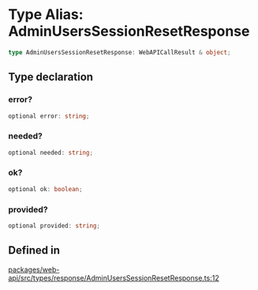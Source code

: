 # Type Alias: AdminUsersSessionResetResponse

```ts
type AdminUsersSessionResetResponse: WebAPICallResult & object;
```

## Type declaration

### error?

```ts
optional error: string;
```

### needed?

```ts
optional needed: string;
```

### ok?

```ts
optional ok: boolean;
```

### provided?

```ts
optional provided: string;
```

## Defined in

[packages/web-api/src/types/response/AdminUsersSessionResetResponse.ts:12](https://github.com/slackapi/node-slack-sdk/blob/main/packages/web-api/src/types/response/AdminUsersSessionResetResponse.ts#L12)
